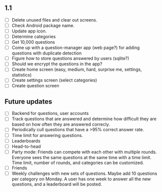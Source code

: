 ## 1.1
- [ ] Delete unused files and clear out screens.
- [ ] Check Android package name.
- [ ] Update app icon.
- [ ] Determine categories
- [ ] Get 10,000 questions
- [ ] Come up with a question-manager app (web page?) for adding questions with duplicate detection
- [ ] Figure how to store questions answered by users (sqlite?)
- [ ] Should we encrypt the questions in the app?
- [ ] Create home screen (easy, medium, hard, surprise me, settings, statistics)
- [ ] Create settings screen (select categories)
- [ ] Create question screen

## Future updates
  - [ ] Backend for questions, user accounts
  - [ ] Track questions that are answered and determine how difficult they are based on how often they are answered correcly.
  - [ ] Periodically cull questions that have a >95% correct answer rate.
  - [ ] Time limit for answering questions.
  - [ ] Leaderboards
  - [ ] Head-to-head
  - [ ] Party mode: Friends can compete with each other with multiple rounds. Everyone sees the same questions at the same time with a time limit. Time limit, number of rounds, and categories can be customized.
  - [ ] Friends
  - [ ] Weekly challenges with new sets of questions. Maybe add 10 questions per category on Monday. A user has one week to answer all the new questions, and a leaderboard will be posted.
